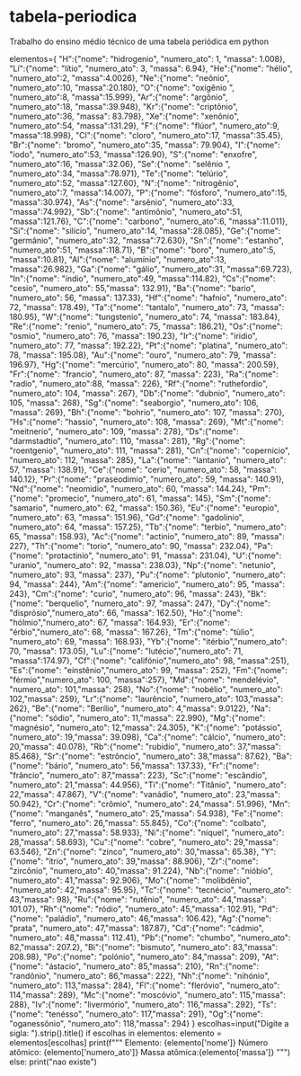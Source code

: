 # tabela-periodica
Trabalho do ensino médio técnico de uma tabela periódica em python


elementos={
    "H":{"nome": "hidrogenio", "numero_ato": 1, "massa": 1.008},
"Lí":{"nome": "lítio", "numero_ato": 3, "massa": 6.94},
"He":{"nome": "hélio", "numero_ato":2, "massa":4.0026},
"Ne":{"nome": "neônio", "numero_ato":10, "massa":20.180},
"O":{"nome": "oxigênio ", "numero_ato":8, "massa":15.999},
"Ar":{"nome": "argônio", "numero_ato":18, "massa":39.948},
"Kr":{"nome": "criptônio", "numero_ato":36, "massa": 83.798},
"Xe":{"nome": "xenônio", "numero_ato":54, "massa":131.29},
"F":{"nome": "flúor", "numero_ato":9, "massa":18.998},
"Cl":{"nome": "cloro", "numero_ato":17, "massa":35.45},
"Br":{"nome": "bromo", "numero_ato":35, "massa": 79.904},
"I":{"nome": "iodo", "numero_ato":53, "massa":126.90},
"S":{"nome": "enxofre", "numero_ato":16, "massa":32.06},
"Se":{"nome": "selênio ", "numero_ato":34, "massa":78.971},
"Te":{"nome": "telúrio", "numero_ato":52, "massa":127.60},
"N":{"nome": "nitrogênio", "numero_ato":7, "massa":14.007},
"P":{"nome": "fósforo", "numero_ato":15, "massa":30.974},
"As":{"nome": "arsênio", "numero_ato":33, "massa":74.992},
"Sb":{"nome": "antimônio", "numero_ato":51, "massa":121.76},
"C":{"nome": "carbono", "numero_ato":6, "massa":11.011},
"Si":{"nome": "silício", "numero_ato":14, "massa":28.085},
"Ge":{"nome": "germânio", "numero_ato":32, "massa":72.630},
"Sn":{"nome": "estanho", "numero_ato":51, "massa":118.71},
"B":{"nome": "boro", "numero_ato":5, "massa":10.81},
"Al":{"nome": "alumínio", "numero_ato":13, "massa":26.982},
"Ga":{"nome": "gálio", "numero_ato":31, "massa":69.723},
"In":{"nome": "índio", "numero_ato":49, "massa":114.82},
"Cs":{"nome": "cesio", "numero_ato": 55,"massa": 132.91},
"Ba":{"nome": "bario", "numero_ato": 56, "massa": 137.33},
"Hf":{"nome": "hafnio", "numero_ato": 72, "massa": 178.49},
"Ta":{"nome": "tantalo", "numero_ato": 73, "massa": 180.95},
"W":{"nome": "tungstenio", "numero_ato": 74, "massa": 183.84},
"Re":{"nome": "renio", "numero_ato": 75, "massa": 186.21},
"Os":{"nome": "osmio", "numero_ato": 76, "massa": 190.23},
"Ir":{"nome": "iridio", "numero_ato": 77, "massa": 192.22},
"Pt":{"nome": "platina", "numero_ato": 78, "massa": 195.08},
"Au":{"nome": "ouro", "numero_ato": 79, "massa": 196.97},
"Hg":{"nome": "mercúrio", "numero_ato": 80, "massa": 200.59},
"Fr":{"nome": "francio", "numero_ato": 87, "massa": 223},
"Ra":{"nome": "radio", "numero_ato":88, "massa": 226},
"Rf":{"nome": "ruthefordio", "numero_ato": 104, "massa": 267},
"Db":{"nome": "dubnio", "numero_ato": 105, "massa": 268},
"Sg":{"nome": "seaborgio", "numero_ato": 106, "massa": 269},
 "Bh":{"nome": "bohrio", "numero_ato": 107, "massa": 270},
"Hs":{"nome": "hassio", "numero_ato": 108, "massa": 269},
"Mt":{"nome": "meitnerio", "numero_ato": 109, "massa": 278},
"Ds":{"nome": "darmstadtio", "numero_ato": 110, "massa": 281},
"Rg":{"nome": "roentgenio", "numero_ato": 111, "massa": 281},
"Cn":{"nome": "copernicio", "numero_ato": 112, "massa": 285},
"La":{"nome": "lantanio", "numero_ato": 57, "massa": 138.91},
"Ce":{"nome": "cerio", "numero_ato": 58, "massa": 140.12},
"Pr":{"nome": "praseodimio", "numero_ato": 59, "massa": 140.91},
"Nd":{"nome": "neomidio", "numero_ato": 60, "massa": 144.24},
"Pm":{"nome": "promecio", "numero_ato": 61, "massa": 145},
"Sm":{"nome": "samario", "numero_ato": 62, "massa": 150.36},
"Eu":{"nome": "europio", "numero_ato": 63, "massa": 151.96},
"Gd":{"nome": "gadolinio", "numero_ato": 64, "massa": 157.25},
"Tb":{"nome": "terbio", "numero_ato": 65, "massa": 158.93},
"Ac":{"nome": "actinio", "numero_ato": 89, "massa": 227},
"Th":{"nome": "torio", "numero_ato": 90, "massa": 232.04},
"Pa":{"nome": "protactinio", "numero_ato": 91, "massa": 231.04},
"U":{"nome": "uranio", "numero_ato": 92, "massa": 238.03},
"Np":{"nome": "netunio", "numero_ato": 93, "massa": 237},
"Pu":{"nome": "plutonio", "numero_ato": 94, "massa": 244},
"Am":{"nome": "americio", "numero_ato": 95, "massa": 243},
"Cm":{"nome": "curio", "numero_ato": 96, "massa": 243},
"Bk":{"nome": "berquelio", "numero_ato": 97, "massa": 247},
"Dy":{"nome": "disprósio","numero_ato": 66, "massa": 162.50},
"Ho":{"nome": "hólmio","numero_ato": 67, "massa": 164.93},
"Er":{"nome": "érbio","numero_ato": 68,  "massa": 167.26},
"Tm":{"nome": "tùlio", "numero_ato": 69, "massa": 168.93},
"Yb":{"nome": "itérbio","numero_ato": 70, "massa": 173.05},
"Lu":{"nome": "lutécio","numero_ato": 71, "massa":174.97},
"Cf":{"nome": "califónio","numero_ato": 98, "massa":251},
"Es":{"nome": "einstênio","numero_ato": 99, "massa": 252},
"Fm":{"nome": "férmio","numero_ato": 100, "massa":257},
"Md":{"nome": "mendelévio", "numero_ato": 101,"massa": 258},
"No":{"nome": "nobélio", "numero_ato": 102,"massa": 259},
"Lr":{"nome": "laurêncio", "numero_ato": 103,"massa": 262},
"Be":{"nome": "Berílio", "numero_ato": 4,"massa": 9.0122},
"Na":{"nome": "sódio", "numero_ato": 11,"massa": 22.990},
"Mg":{"nome": "magnésio", "numero_ato": 12,"massa": 24.305},
"K":{"nome": "potássio", "numero_ato": 19,"massa": 39.098},
"Ca":{"nome": "cálcio", "numero_ato": 20,"massa": 40.078},
"Rb":{"nome": "rubidio", "numero_ato": 37,"massa": 85.468},
"Sr":{"nome": "estrôncio", "numero_ato": 38,"massa": 87.62},
"Ba":{"nome": "bário", "numero_ato": 56,"massa": 137.33},
"Fr":{"nome": "frâncio", "numero_ato": 87,"massa": 223},
"Sc":{"nome": "escândio", "numero_ato": 21,"massa": 44.956},
"Ti":{"nome": "Titânio", "numero_ato": 22,"massa": 47.867},
"V":{"nome": "vanádio", "numero_ato": 23,"massa": 50.942},
"Cr":{"nome": "crômio", "numero_ato": 24,"massa": 51.996},
"Mn":{"nome": "manganês", "numero_ato": 25,"massa": 54.938},
"Fe":{"nome": "ferro", "numero_ato": 26,"massa": 55.845},
"Co":{"nome": "colbato", "numero_ato": 27,"massa": 58.933},
"Ni":{"nome": "niquel", "numero_ato": 28,"massa": 58.693},
"Cu":{"nome": "cobre", "numero_ato": 29,"massa": 63.546},
"Zn":{"nome": "zinco", "numero_ato": 30,"massa": 65.38},
"Y":{"nome": "ítrio", "numero_ato": 39,"massa": 88.906},
"Zr":{"nome": "zircônio", "numero_ato": 40,"massa": 91.224},
"Nb":{"nome": "nióbio", "numero_ato": 41,"massa": 92.906},
"Mo":{"nome": "molibdênio", "numero_ato": 42,"massa": 95.95},
"Tc":{"nome": "tecnécio", "numero_ato": 43,"massa": 98},
"Ru":{"nome": "rutênio", "numero_ato": 44,"massa": 101.07},
"Rh":{"nome": "ródio", "numero_ato": 45,"massa": 102.91},
"Pd":{"nome": "paládio", "numero_ato": 46,"massa": 106.42},
"Ag":{"nome": "prata", "numero_ato": 47,"massa": 187.87},
"Cd":{"nome": "cádmio", "numero_ato": 48,"massa": 112.41},
"Pb":{"nome": "chumbo", "numero_ato": 82,"massa": 207.2},
"Bi":{"nome": "bismuto", "numero_ato": 83,"massa": 208.98},
"Po":{"nome": "polónio", "numero_ato": 84,"massa": 209},
"At":{"nome": "ástacio", "numero_ato": 85,"massa": 210},
"Rn":{"nome": "randônio", "numero_ato": 86,"massa": 222},
"Nh":{"nome": "nihónio", "numero_ato": 113,"massa": 284},
"Fl":{"nome": "fleróvio", "numero_ato": 114,"massa": 289},
"Mc":{"nome": "moscóvio", "numero_ato": 115,"massa": 288},
"Iv":{"nome": "livermório", "numero_ato": 116,"massa": 292},
"Ts":{"nome": "tenésso", "numero_ato": 117,"massa": 291},
"Og":{"nome": "oganessônio", "numero_ato": 118,"massa": 294}
}
escolhas=input("Digite a sigla: ").strip().title()
if escolhas in elementos:
    elemento = elementos[escolhas]
    print(f"""
          Elemento: {elemento['nome']}
          Número atômico: {elemento['numero_ato']}
          Massa atômica:{elemento['massa']} 
            """)
else:
    print("nao existe")
